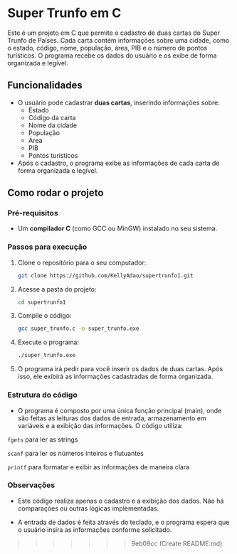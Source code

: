 # Super Trunfo em C

Este é um projeto em C que permite o cadastro de duas cartas do Super Trunfo de Países. Cada carta contém informações sobre uma cidade, como o estado, código, nome, população, área, PIB e o número de pontos turísticos. O programa recebe os dados do usuário e os exibe de forma organizada e legível.

## Funcionalidades

- O usuário pode cadastrar **duas cartas**, inserindo informações sobre:
  - Estado
  - Código da carta
  - Nome da cidade
  - População
  - Área
  - PIB
  - Pontos turísticos
- Após o cadastro, o programa exibe as informações de cada carta de forma organizada e legível.

## Como rodar o projeto

### Pré-requisitos

- Um **compilador C** (como GCC ou MinGW) instalado no seu sistema.

### Passos para execução

1. Clone o repositório para o seu computador:

   ```bash
   git clone https://github.com/KellyAdao/supertrunfo1.git

2. Acesse a pasta do projeto:

   ```bash
   cd supertrunfo1
   
3. Compile o código:

   ```bash
   gcc super_trunfo.c -o super_trunfo.exe

4. Execute o programa:
   ```bash
   ./super_trunfo.exe

5. O programa irá pedir para você inserir os dados de duas cartas. Após isso, ele exibirá as informações cadastradas de forma organizada.


### Estrutura do código

- O programa é composto por uma única função principal (main), onde são feitas as leituras dos dados de entrada, armazenamento em variáveis e a exibição das informações. O código utiliza:

`fgets` para ler as strings

`scanf` para ler os números inteiros e flutuantes

`printf` para formatar e exibir as informações de maneira clara

### Observações

- Este código realiza apenas o cadastro e a exibição dos dados. Não há comparações ou outras lógicas implementadas.

- A entrada de dados é feita através do teclado, e o programa espera que o usuário insira as informações conforme solicitado.





   

  
   
>>>>>>> 9eb09cc (Create README.md)
